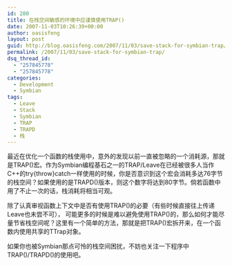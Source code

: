 ```yaml
---
id: 280
title: 在栈空间敏感的环境中应谨慎使用TRAP()
date: 2007-11-03T10:26:39+00:00
author: oasisfeng
layout: post
guid: http://blog.oasisfeng.com/2007/11/03/save-stack-for-symbian-trap/
permalink: /2007/11/03/save-stack-for-symbian-trap/
dsq_thread_id:
  - "257845778"
  - "257845778"
categories:
  - Development
  - Symbian
tags:
  - Leave
  - Stack
  - Symbian
  - TRAP
  - TRAPD
  - 栈
---
```

最近在优化一个函数的栈使用中，意外的发现以前一直被忽略的一个消耗源，那就是TRAP()宏。作为Symbian编程基石之一的TRAP/Leave在已经被很多人当作C++的try{throw}catch一样使用的时候，你是否意识到这个宏会消耗多达76字节的栈空间？如果使用的是TRAPD()版本，则这个数字将达到80字节。倘若函数中用了不止一次的话，栈消耗将相当可观。

除了认真审视函数上下文中是否有使用TRAP()的必要（有些时候直接往上传递Leave也未尝不可）， 可能更多的时候是难以避免使用TRAP()的，那么如何才能尽量节省栈空间呢？这里有一个简单的方法，那就是把TRAP()宏拆开来，在一个函数内使用共享的TTrap对象。

如果你也被Symbian那点可怜的栈空间困扰，不妨也关注一下程序中TRAP()/TRAPD()的使用吧。